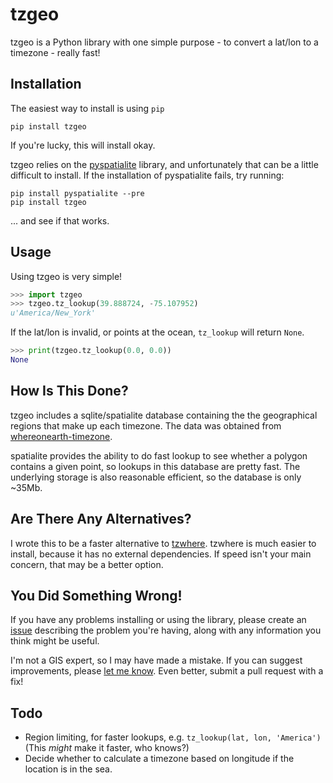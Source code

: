 # tzgeo

tzgeo is a Python library with one simple purpose - to convert a lat/lon to a
timezone - really fast!

## Installation

The easiest way to install is using `pip`

```shell
pip install tzgeo
```

If you're lucky, this will install okay.

tzgeo relies on the [pyspatialite] library, and unfortunately that can be a
little difficult to install. If the installation of pyspatialite fails, try
running:

```shell
pip install pyspatialite --pre
pip install tzgeo
```

... and see if that works.

## Usage

Using tzgeo is very simple!

```python
>>> import tzgeo
>>> tzgeo.tz_lookup(39.888724, -75.107952)
u'America/New_York'
```

If the lat/lon is invalid, or points at the ocean, `tz_lookup` will return
`None`.

```python
>>> print(tzgeo.tz_lookup(0.0, 0.0))
None
```

## How Is This Done?

tzgeo includes a sqlite/spatialite database containing the the geographical
regions that make up each timezone. The data was obtained from
[whereonearth-timezone].

spatialite provides the ability to do fast lookup to see whether a polygon
contains a given point, so lookups in this database are pretty fast. The
underlying storage is also reasonable efficient, so the database is only
~35Mb.

## Are There Any Alternatives?

I wrote this to be a faster alternative to [tzwhere]. tzwhere is much easier to
install, because it has no external dependencies. If speed isn't your main
concern, that may be a better option.

## You Did Something Wrong!

If you have any problems installing or using the library, please create an
[issue](https://github.com/bedmondmark/tzgeo/issues/new)
describing the problem you're having, along with any information you think
might be useful.

I'm not a GIS expert, so I may have made a mistake. If you can suggest
improvements, please
[let me know](https://github.com/bedmondmark/tzgeo/issues/new). Even better,
submit a pull request with a fix!

## Todo

* Region limiting, for faster lookups, e.g. ```tz_lookup(lat, lon, 'America')```
  (This *might* make it faster, who knows?)
* Decide whether to calculate a timezone based on longitude if the location is
  in the sea.

[whereonearth-timezone]: https://github.com/straup/whereonearth-timezone
[pyspatialite]: https://github.com/lokkju/pyspatialite
[tzwhere]: https://github.com/mattbornski/tzwhere
